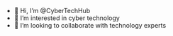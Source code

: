 - 👋 Hi, I’m @CyberTechHub
- 👀 I’m interested in cyber technology 
- 💞️ I’m looking to collaborate with technology experts 

<!---
CyberTechHub/CyberTechHub is a ✨ special ✨ repository because its `README.md` (this file) appears on your GitHub profile.
You can click the Preview link to take a look at your changes.
--->
